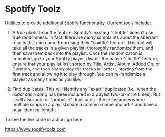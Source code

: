 # Spotify Toolz
Utilities to provide additional Spotify functionality.  Current tools include:

1. A _true_ playlist-shuffle feature.  Spotify's existing "shuffle" doesn't use true randomness.  In fact, there are _many_ complaints about the aberrant results that can come from using their "shuffle" feature.  This tool will take all the tracks in a given playlist, thoroughly randomize them, and then save them back into the playlist.  Once the randomization is complete, go to your Spotify player, disable the native "shuffle" feature, ensure that your playlist isn't sorted by Title, Artist, Album, Added On, or Duration, and then simply play the tracks in "order", starting from the first track and allowing it to play through.  You can re-randomize a playlist as many times as you like.<br/>

1. Find duplicates.  This will identify any "exact" duplicates (i.e., when the _exact same song_ has been included in a playlist two-or-more times).  But it will also look for "probable" duplicates - those instances where multiple songs in a playlist share a common name and artist and have a near-identical length.<br/>

To see the live code in action, go here:<br/>

https://www.spotifytoolz.com
